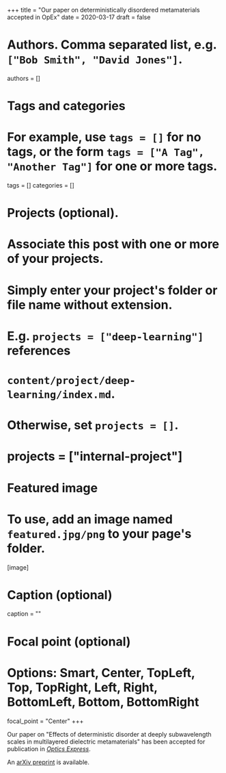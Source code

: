 +++
title = "Our paper on deterministically disordered metamaterials accepted in OpEx"
date = 2020-03-17
draft = false

# Authors. Comma separated list, e.g. `["Bob Smith", "David Jones"]`.
authors = []

# Tags and categories
# For example, use `tags = []` for no tags, or the form `tags = ["A Tag", "Another Tag"]` for one or more tags.
tags = []
categories = []

# Projects (optional).
#   Associate this post with one or more of your projects.
#   Simply enter your project's folder or file name without extension.
#   E.g. `projects = ["deep-learning"]` references 
#   `content/project/deep-learning/index.md`.
#   Otherwise, set `projects = []`.
# projects = ["internal-project"]

# Featured image
# To use, add an image named `featured.jpg/png` to your page's folder. 
[image]
  # Caption (optional)
  caption = ""

  # Focal point (optional)
  # Options: Smart, Center, TopLeft, Top, TopRight, Left, Right, BottomLeft, Bottom, BottomRight
  focal_point = "Center"
+++

Our paper on "Effects of deterministic disorder at deeply subwavelength scales in multilayered dielectric metamaterials"
has been accepted for publication in [*Optics Express*](https://www.osapublishing.org/oe/).

An [arXiv preprint](http://arxiv.org/abs/2003.07767) is available.
